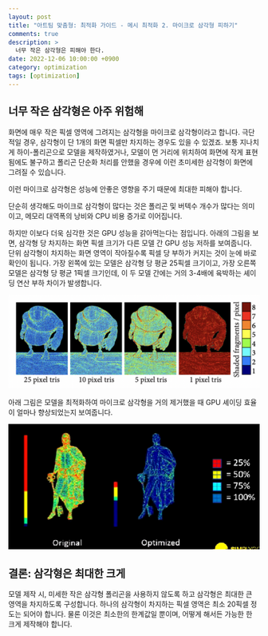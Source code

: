 ```yaml
---
layout: post
title: "아트팀 맞춤형: 최적화 가이드 - 메시 최적화 2. 마이크로 삼각형 피하기"
comments: true  
description: >
  너무 작은 삼각형은 피해야 한다.
date: 2022-12-06 10:00:00 +0900
category: optimization
tags: [optimization]
---
```


## 너무 작은 삼각형은 아주 위험해

화면에 매우 작은 픽셀 영역에 그려지는 삼각형을 마이크로 삼각형이라고 합니다. 극단적일 경우, 삼각형이 단 1개의 화면 픽셀만 차지하는 경우도 있을 수 있겠죠. 보통 지나치게 하이-폴리곤으로 모델을 제작하였거나, 모델이 먼 거리에 위치하여 화면에 작게 표현됨에도 불구하고 폴리곤 단순화 처리를 안했을 경우에 이런 초미세한 삼각형이 화면에 그려질 수 있습니다.

이런 마이크로 삼각형은 성능에 안좋은 영향을 주기 때문에 최대한 피해야 합니다.

단순히 생각해도 마이크로 삼각형이 많다는 것은 폴리곤 및 버텍수 개수가 많다는 의미이고, 메모리 대역폭의 낭비와 CPU 비용 증가로 이어집니다. 

하지만 이보다 더욱 심각한 것은 GPU 성능을 갉아먹는다는 점입니다. 아래의 그림을 보면, 삼각형 당 차지하는 화면 픽셀 크기가 다른 모델 간 GPU 성능 저하를 보여줍니다. 단위 삼각형이 차지하는 화면 영역이 작아질수록 픽셀 당 부하가 커지는 것이 눈에 바로 확인이 됩니다. 가장 왼쪽에 있는 모델은 삼각형 당 평균 25픽셀 크기이고, 가장 오른쪽 모델은 삼각형 당 평균 1픽셀 크기인데, 이 두 모델 간에는 거의 3-4배에 육박하는 셰이딩 연산 부하 차이가 발생합니다.

![Untitled](/images/posts/art-team-tiny-polygon/e01.png)

아래 그림은 모델을 최적화하여 마이크로 삼각형을 거의 제거했을 때 GPU 셰이딩 효율이 얼마나 향상되었는지 보여줍니다. 

![Untitled](/images/posts/art-team-tiny-polygon/e02.png)  

## 결론: 삼각형은 최대한 크게

모델 제작 시, 미세한 작은 삼각형 폴리곤을 사용하지 않도록 하고 삼각형은 최대한 큰 영역을 차지하도록 구성합니다. 하나의 삼각형이 차지하는 픽셀 영역은 최소 20픽셀 정도는 되어야 합니다. 물론 이것은 최소한의 한계값일 뿐이며, 어떻게 해서든 가능한 한 크게 제작해야 합니다.
